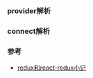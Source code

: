 ### provider解析  

### connect解析  

### 参考  
- [redux和react-redux小记](https://www.cnblogs.com/bax-life/p/8440326.html)  